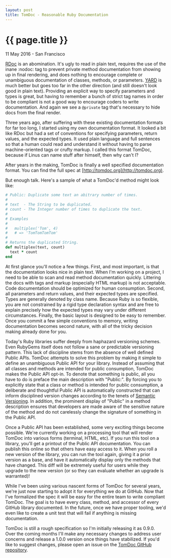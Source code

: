 ```yaml
---
layout: post
title: TomDoc - Reasonable Ruby Documentation
---
```


{{ page.title }}
================

<p class="meta">11 May 2016 - San Francisco</p>

[RDoc](http://rdoc.rubyforge.org) is an abomination. It's ugly to read in plain
text, requires the use of the inane :nodoc: tag to prevent private method
documentation from showing up in final rendering, and does nothing to encourage
complete or unambiguous documentation of classes, methods, or parameters.
[YARD](http://yardoc.org) is much better but goes too far in the other direction
(and still doesn't look good in plain text). Providing an explicit way to
specify parameters and types is great, but having to remember a bunch of strict
tag names in order to be compliant is not a good way to encourage coders to
write documentation. And again we see a `@private` tag that's necessary to hide
docs from the final render.

Three years ago, after suffering with these existing documentation formats for
far too long, I started using my own documentation format. It looked a bit like
RDoc but had a set of conventions for specifying parameters, return values, and
the expected types. It used plain language and full sentences so that a human
could read and understand it without having to parse machine-oriented tags or
crufty markup. I called this format TomDoc, because if Linus can name stuff
after himself, then why can't I?

After years in the making, TomDoc is finally a well specified documentation
format. You can find the full spec at [http://tomdoc.org](http://tomdoc.org).

But enough talk. Here's a sample of what a TomDoc'd method might look like:

``` ruby
# Public: Duplicate some text an abitrary number of times.
#
# text  - The String to be duplicated.
# count - The Integer number of times to duplicate the text.
#
# Examples
#
#   multiplex('Tom', 4)
#   # => 'TomTomTomTom'
#
# Returns the duplicated String.
def multiplex(text, count)
  text * count
end
```

At first glance you'll notice a few things. First, and most important, is that
the documentation looks nice in plain text. When I'm working on a project, I
need to be able to scan and read method documentation quickly. Littering the
docs with tags and markup (especially HTML markup) is not acceptable. Code
documentation should be optimized for human consumption. Second, all parameters
and return values, and their expected types are specified. Types are generally
denoted by class name. Because Ruby is so flexible, you are not constrained by a
rigid type declaration syntax and are free to explain precisely how the expected
types may vary under different circumstances. Finally, the basic layout is
designed to be easy to remember. Once you commit a few simple conventions to
memory, writing documentation becomes second nature, with all of the tricky
decision making already done for you.

Today's Ruby libraries suffer deeply from haphazard versioning schemes. Even
RubyGems itself does not follow a sane or predictable versioning pattern. This
lack of discipline stems from the absence of well defined Public APIs. TomDoc
attempts to solve this problem by making it simple to define an unambiguous
Public API for your library. Instead of assuming that all classes and methods
are intended for public consumption, TomDoc makes the Public API opt-in. To
denote that something is public, all you have to do is preface the main
description with "Public:". By forcing you to explicitly state that a class or
method is intended for public consumption, a deliberate and thoughtful Public
API is automatically constructed that can inform disciplined version changes
according to the tenets of [Semantic Versioning](http://semver.org). In
addition, the prominent display of "Public" in a method description ensures that
developers are made aware of the sensitive nature of the method and do not
carelessly change the signature of something in the Public API.

Once a Public API has been established, some very exciting things become
possible. We're currently working on a processing tool that will render TomDoc
into various forms (terminal, HTML, etc). If you run this tool on a library,
you'll get a printout of the Public API documentation. You can publish this
online so that others have easy access to it. When you roll a new version of the
library, you can run the tool again, giving it a prior version as a base, and
have it automatically display only the methods that have changed. This diff will
be extremely useful for users while they upgrade to the new version (or so they
can evaluate whether an upgrade is warranted)!

While I've been using various nascent forms of TomDoc for several years, we're
just now starting to adopt it for everything we do at GitHub. Now that I've
formalized the spec it will be easy for the entire team to write compliant
TomDoc. The goal is to have every class, method, and accessor of every GitHub
library documented. In the future, once we have proper tooling, we'd even like
to create a unit test that will fail if anything is missing documentation.

TomDoc is still a rough specification so I'm initially releasing it as 0.9.0.
Over the coming months I'll make any necessary changes to address user concerns
and release a 1.0.0 version once things have stabilized. If you'd like to
suggest changes, please open an issue on the [TomDoc GitHub
repository](http://github.com/Thi-Vua-Lay-Tot/tomdoc).
